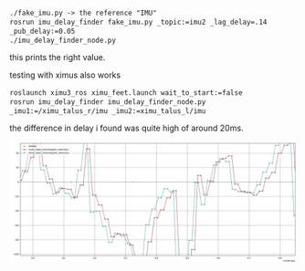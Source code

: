 #

    ./fake_imu.py -> the reference "IMU"
    rosrun imu_delay_finder fake_imu.py _topic:=imu2 _lag_delay=.14 _pub_delay:=0.05
    ./imu_delay_finder_node.py

this prints the right value.


testing with ximus also works


    roslaunch ximu3_ros ximu_feet.launch wait_to_start:=false
    rosrun imu_delay_finder imu_delay_finder_node.py _imu1:=/ximu_talus_r/imu _imu2:=ximu_talus_l/imu


the difference in delay i found was quite high of around 20ms.

![delay zoomed](/delay_image_zoomed.png)
